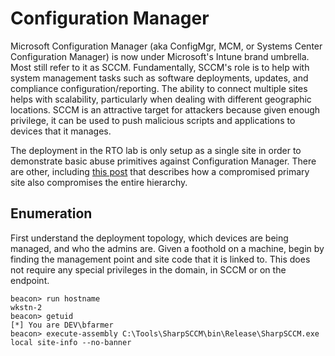 # Configuration Manager

Microsoft Configuration Manager (aka ConfigMgr, MCM, or Systems Center Configuration Manager) is now under Microsoft's Intune brand umbrella. Most still refer to it as SCCM. Fundamentally, SCCM's role is to help with system management tasks such as software deployments, updates, and compliance configuration/reporting. The ability to connect multiple sites helps with scalability, particularly when dealing with different geographic locations. SCCM is an attractive target for attackers because given enough privilege, it can be used to push malicious scripts and applications to devices that it manages. 

The deployment in the RTO lab is only setup as a single site in order to demonstrate basic abuse primitives against Configuration Manager. There are other, including [this post](https://medium.com/specter-ops-posts/sccm-hierarchy-takeover-41929c61e087) that describes how a compromised primary site also compromises the entire hierarchy.

## Enumeration

First understand the deployment topology, which devices are being managed, and who the admins are. Given a foothold on a machine, begin by finding the management point and site code that it is linked to. This does not require any special privileges in the domain, in SCCM or on the endpoint.

    beacon> run hostname
    wkstn-2
    beacon> getuid
    [*] You are DEV\bfarmer
    beacon> execute-assembly C:\Tools\SharpSCCM\bin\Release\SharpSCCM.exe local site-info --no-banner


